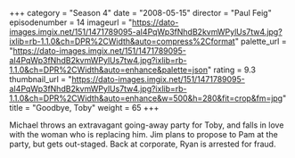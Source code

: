 +++
category = "Season 4"
date = "2008-05-15"
director = "Paul Feig"
episodenumber = 14
imageurl = "https://dato-images.imgix.net/151/1471789095-aI4PqWp3fNhdB2kvmWPylUs7tw4.jpg?ixlib=rb-1.1.0&ch=DPR%2CWidth&auto=compress%2Cformat"
palette_url = "https://dato-images.imgix.net/151/1471789095-aI4PqWp3fNhdB2kvmWPylUs7tw4.jpg?ixlib=rb-1.1.0&ch=DPR%2CWidth&auto=enhance&palette=json"
rating = 9.3
thumbnail_url = "https://dato-images.imgix.net/151/1471789095-aI4PqWp3fNhdB2kvmWPylUs7tw4.jpg?ixlib=rb-1.1.0&ch=DPR%2CWidth&auto=enhance&w=500&h=280&fit=crop&fm=jpg"
title = "Goodbye, Toby"
weight = 65
+++

Michael throws an extravagant going-away party for Toby, and falls in love with the woman who is replacing him. Jim plans to propose to Pam at the party, but gets out-staged. Back at corporate, Ryan is arrested for fraud.